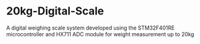 # 20kg-Digital-Scale
 A digital weighing scale system developed using the STM32F401RE microcontroller and HX711 ADC module for weight measurement up to 20kg
